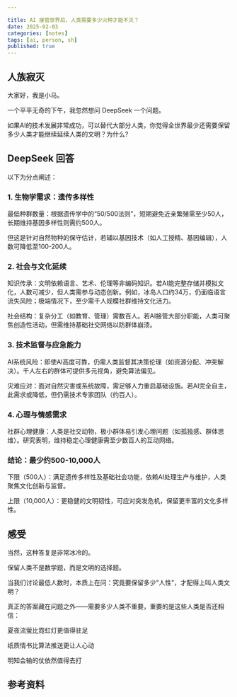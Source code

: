 ```yaml
---

title: AI 接管世界后，人类需要多少火种才能不灭？
date: 2025-02-03 
categories: [notes]
tags: [ai, person, sh]
published: true
---
```


## 人族寂灭

大家好，我是小马。

一个平平无奇的下午，我忽然想问 DeepSeek 一个问题。

如果AI的技术发展非常成功，可以替代大部分人类，你觉得全世界最少还需要保留多少人类才能继续延续人类的文明？为什么?

## DeepSeek 回答

以下为分点阐述：

### 1. 生物学需求：遗传多样性

最低种群数量：根据遗传学中的“50/500法则”，短期避免近亲繁殖需至少50人，长期维持基因多样性则需约500人。

但这是针对自然物种的保守估计，若辅以基因技术（如人工授精、基因编辑），人数可降低至100-200人。

### 2. 社会与文化延续

知识传承：文明依赖语言、艺术、伦理等非编码知识。若AI能完整存储并模拟文化，人数可减少，但人类需参与动态创新。例如，冰岛人口约34万，仍面临语言流失风险；极端情况下，至少需千人规模社群维持文化活力。

社会结构：复杂分工（如教育、管理）需数百人。若AI接管大部分职能，人类可聚焦创造性活动，但需维持基础社交网络以防群体崩溃。

### 3. 技术监督与应急能力

AI系统风险：即使AI高度可靠，仍需人类监督其决策伦理（如资源分配、冲突解决）。千人左右的群体可提供多元视角，避免算法偏见。

灾难应对：面对自然灾害或系统故障，需足够人力重启基础设施。若AI完全自主，此需求或降低，但仍需技术专家团队（约百人）。

### 4. 心理与情感需求

社群心理健康：人类是社交动物，极小群体易引发心理问题（如孤独感、群体思维）。研究表明，维持稳定心理健康需至少数百人的互动网络。

### 结论：最少约500-10,000人

下限（500人）：满足遗传多样性及基础社会功能，依赖AI处理生产与维护，人类聚焦文化创新与监督。

上限（10,000人）：更稳健的文明韧性，可应对突发危机，保留更丰富的文化多样性。

## 感受

当然，这种答复是非常冰冷的。

保留人类不是数学题，而是文明的选择题。 

当我们讨论最低人数时，本质上在问：究竟要保留多少"人性"，才配得上叫人类文明？

真正的答案藏在问题之外——需要多少人类不重要，重要的是这些人类是否还相信：

夏夜流萤比霓虹灯更值得驻足

纸质情书比算法推送更让人心动

明知会输的仗依然值得去打

## 参考资料


